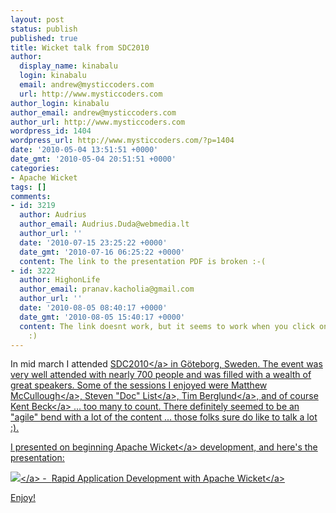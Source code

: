 ```yaml
---
layout: post
status: publish
published: true
title: Wicket talk from SDC2010
author:
  display_name: kinabalu
  login: kinabalu
  email: andrew@mysticcoders.com
  url: http://www.mysticcoders.com
author_login: kinabalu
author_email: andrew@mysticcoders.com
author_url: http://www.mysticcoders.com
wordpress_id: 1404
wordpress_url: http://www.mysticcoders.com/?p=1404
date: '2010-05-04 13:51:51 +0000'
date_gmt: '2010-05-04 20:51:51 +0000'
categories:
- Apache Wicket
tags: []
comments:
- id: 3219
  author: Audrius
  author_email: Audrius.Duda@webmedia.lt
  author_url: ''
  date: '2010-07-15 23:25:22 +0000'
  date_gmt: '2010-07-16 06:25:22 +0000'
  content: The link to the presentation PDF is broken :-(
- id: 3222
  author: HighonLife
  author_email: pranav.kacholia@gmail.com
  author_url: ''
  date: '2010-08-05 08:40:17 +0000'
  date_gmt: '2010-08-05 15:40:17 +0000'
  content: The link doesnt work, but it seems to work when you click on the image
    :)
---
```

<p>In mid march I attended <a href="http:&#47;&#47;scandevconf.se" target="_blank">SDC2010<&#47;a> in G&ouml;teborg, Sweden.  The event was very well attended with nearly 700 people and was filled with a wealth of great speakers.  Some of the sessions I enjoyed were <a href="http:&#47;&#47;ambientideas.com&#47;" target="_blank">Matthew McCullough<&#47;a>, <a href="http:&#47;&#47;www.stevenlist.com&#47;" target="_blank">Steven "Doc" List<&#47;a>, <a href="http:&#47;&#47;www.augusttechgroup.com&#47;" target="_blank">Tim Berglund<&#47;a>, and of course <a href="http:&#47;&#47;en.wikipedia.org&#47;wiki&#47;Kent_Beck" target="_blank">Kent Beck<&#47;a> ... too many to count.  There definitely seemed to be an "agile" bend with a lot of the content ... those folks sure do like to talk a lot :).</p>
<p>I presented on beginning <a href="http:&#47;&#47;wicket.apache.org" target="_blank">Apache Wicket<&#47;a> development, and here's the presentation:</p>
<p><a href="http:&#47;&#47;www.mysticcoders.com&#47;wp-content&#47;uploads&#47;2010&#47;05&#47;Rapid-Application-Development-with-Apache-Wicket.pdf"><img src="http:&#47;&#47;www.mysticcoders.com&#47;wp-includes&#47;images&#47;crystal&#47;document.png" border="0" &#47;><&#47;a>&nbsp;-&nbsp; <a href="<a href="http:&#47;&#47;www.mysticcoders.com&#47;wp-content&#47;uploads&#47;2010&#47;05&#47;Rapid-Application-Development-with-Apache-Wicket.pdf">Rapid Application Development with Apache Wicket<&#47;a></p>
<p>Enjoy!</p>
